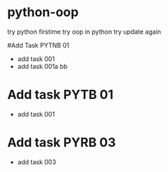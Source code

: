 # python-oop
try python firstime
try oop in python
try update again

#Add Task PYTNB 01
- add task 001
- add task 001a bb

# Add task PYTB 01
- add task 001

# Add task PYRB 03
- add task 003
